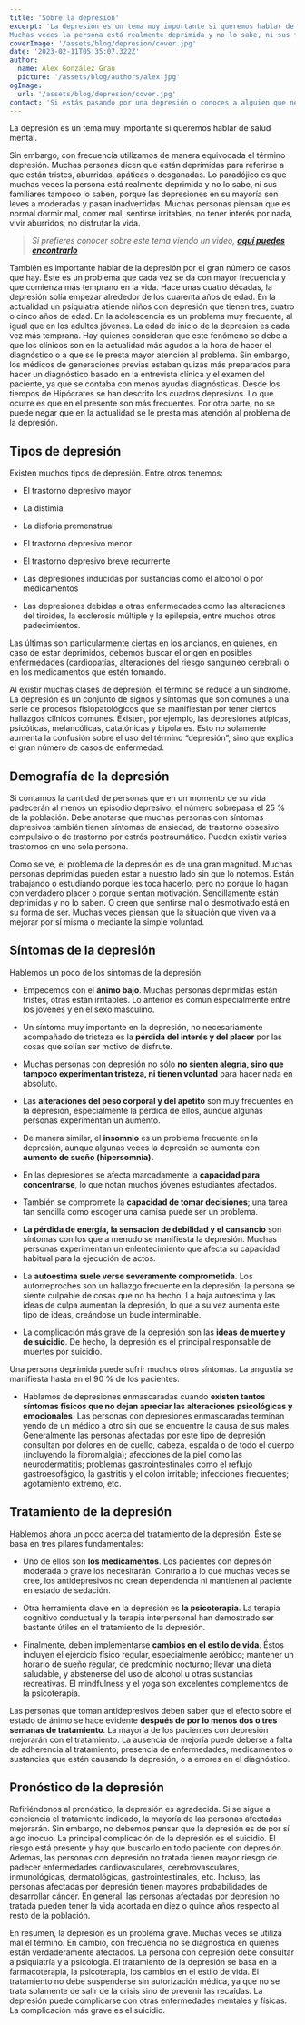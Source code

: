 ```yaml
---
title: 'Sobre la depresión'
excerpt: 'La depresión es un tema muy importante si queremos hablar de salud mental.
Muchas veces la persona está realmente deprimida y no lo sabe, ni sus familiares tampoco lo saben, porque las depresiones en su mayoría son leves a moderadas y pasan inadvertidas. Muchas personas piensan que es normal dormir mal, comer mal, sentirse irritables, no tener interés por nada, vivir aburridos, no disfrutar la vida.'
coverImage: '/assets/blog/depresion/cover.jpg'
date: '2023-02-11T05:35:07.322Z'
author:
  name: Alex González Grau
  picture: '/assets/blog/authors/alex.jpg'
ogImage:
  url: '/assets/blog/depresion/cover.jpg'
contact: 'Si estás pasando por una depresión o conoces a alguien que necesite ayuda, '
---
```


La depresión es un tema muy importante si queremos hablar de salud mental.

Sin embargo, con frecuencia utilizamos de manera equivocada el término depresión. Muchas personas dicen que están deprimidas para referirse a que están tristes, aburridas, apáticas o desganadas. Lo paradójico es que muchas veces la persona está realmente deprimida y no lo sabe, ni sus familiares tampoco lo saben, porque las depresiones en su mayoría son leves a moderadas y pasan inadvertidas. Muchas personas piensan que es normal dormir mal, comer mal, sentirse irritables, no tener interés por nada, vivir aburridos, no disfrutar la vida.

>*Si prefieres conocer sobre este tema viendo un video, [**aquí puedes encontrarlo**](https://www.youtube.com/watch?v=MtBsyH3cxxA)*

También es importante hablar de la depresión por el gran número de casos que hay. Este es un problema que cada vez se da con mayor frecuencia y que comienza más temprano en la vida. Hace unas cuatro décadas, la depresión solía empezar alrededor de los cuarenta años de edad. En la actualidad un psiquiatra atiende niños con depresión que tienen tres, cuatro o cinco años de edad. En la adolescencia es un problema muy frecuente, al igual que en los adultos jóvenes. La edad de inicio de la depresión es cada vez más temprana. Hay quienes consideran que este fenómeno se debe a que los clínicos son en la actualidad más agudos a la hora de hacer el diagnóstico o a que se le presta mayor atención al problema. Sin embargo, los médicos de generaciones previas estaban quizás más preparados para hacer un diagnóstico basado en la entrevista clínica y el examen del paciente, ya que se contaba con menos ayudas diagnósticas. Desde los tiempos de Hipócrates se han descrito los cuadros depresivos. Lo que ocurre es que en el presente son más frecuentes. Por otra parte, no se puede negar que en la actualidad se le presta más atención al problema de la depresión.

## Tipos de depresión

Existen muchos tipos de depresión. Entre otros tenemos: 

* El trastorno depresivo mayor

* La distimia 

* La disforia premenstrual

* El trastorno depresivo menor

* El trastorno depresivo breve recurrente

* Las depresiones inducidas por sustancias como el alcohol o por medicamentos

* Las depresiones debidas a otras enfermedades como las alteraciones del tiroides, la esclerosis múltiple y la epilepsia, entre muchos otros padecimientos. 

Las últimas son particularmente ciertas en los ancianos, en quienes, en caso de estar deprimidos, debemos buscar el origen en posibles enfermedades (cardiopatías, alteraciones del riesgo sanguíneo cerebral) o en los medicamentos que estén tomando.

Al existir muchas clases de depresión, el término se reduce a un síndrome. La depresión es un conjunto de signos y síntomas que son comunes a una serie de procesos fisiopatológicos que se manifiestan por tener ciertos hallazgos clínicos comunes. Existen, por ejemplo, las depresiones atípicas, psicóticas, melancólicas, catatónicas y bipolares. Esto no solamente aumenta la confusión sobre el uso del término “depresión”, sino que explica el gran número de casos de enfermedad.

## Demografía de la depresión

Si contamos la cantidad de personas que en un momento de su vida padecerán al menos un episodio depresivo, el número sobrepasa el 25 % de la población. Debe anotarse que muchas personas con síntomas depresivos también tienen síntomas de ansiedad, de trastorno obsesivo compulsivo o de trastorno por estrés postraumático. Pueden existir varios trastornos en una sola persona.

Como se ve, el problema de la depresión es de una gran magnitud. Muchas personas deprimidas pueden estar a nuestro lado sin que lo notemos. Están trabajando o estudiando porque les toca hacerlo, pero no porque lo hagan con verdadero placer o porque sientan motivación. Sencillamente están deprimidas y no lo saben. O creen que sentirse mal o desmotivado está en su forma de ser. Muchas veces piensan que la situación que viven va a mejorar por sí misma o mediante la simple voluntad. 

## Síntomas de la depresión

Hablemos un poco de los síntomas de la depresión: 

* Empecemos con el **ánimo bajo**. Muchas personas deprimidas están tristes, otras están irritables. Lo anterior es común especialmente entre los jóvenes y en el sexo masculino. 

* Un síntoma muy importante en la depresión, no necesariamente acompañado de tristeza es la **pérdida del interés y del placer** por las cosas que solían ser motivo de disfrute. 

* Muchas personas con depresión no sólo **no sienten alegría, sino que tampoco experimentan tristeza, ni tienen voluntad** para hacer nada en absoluto. 

* Las **alteraciones del peso corporal y del apetito** son muy frecuentes en la depresión, especialmente la pérdida de ellos, aunque algunas personas experimentan un aumento. 

* De manera similar, el **insomnio** es un problema frecuente en la depresión, aunque algunas veces la depresión se aumenta con **aumento de sueño (hipersomnia).** 

* En las depresiones se afecta marcadamente la **capacidad para concentrarse**, lo que notan muchos jóvenes estudiantes afectados. 

* También se compromete la **capacidad de tomar decisiones**; una tarea tan sencilla como escoger una camisa puede ser un problema. 

* **La pérdida de energía, la sensación de debilidad y el cansancio** son síntomas con los que a menudo se manifiesta la depresión. Muchas personas experimentan un enlentecimiento que afecta su capacidad habitual para la ejecución de actos. 

* La **autoestima suele verse severamente comprometida**. Los autorreproches son un hallazgo frecuente en la depresión; la persona se siente culpable de cosas que no ha hecho. La baja autoestima y las ideas de culpa aumentan la depresión, lo que a su vez aumenta este tipo de ideas, creándose un bucle interminable. 

* La complicación más grave de la depresión son las **ideas de muerte y de suicidio**. De hecho, la depresión es el principal responsable de muertes por suicidio. 

Una persona deprimida puede sufrir muchos otros síntomas. La angustia se manifiesta hasta en el 90 % de los pacientes. 

* Hablamos de depresiones enmascaradas cuando **existen tantos síntomas físicos que no dejan apreciar las alteraciones psicológicas y emocionales**. Las personas con depresiones enmascaradas terminan yendo de un médico a otro sin que se encuentre la causa de sus males. Generalmente las personas afectadas por este tipo de depresión consultan por dolores en de cuello, cabeza, espalda o de todo el cuerpo (incluyendo la fibromialgia); afecciones de la piel como las neurodermatitis; problemas gastrointestinales como el reflujo gastroesofágico, la gastritis y el colon irritable; infecciones frecuentes; agotamiento extremo, etc.

## Tratamiento de la depresión

Hablemos ahora un poco acerca del tratamiento de la depresión. Éste se basa en tres pilares fundamentales: 

* Uno de ellos son **los medicamentos**. Los pacientes con depresión moderada o grave los necesitarán. Contrario a lo que muchas veces se cree, los antidepresivos no crean dependencia ni mantienen al paciente en estado de sedación. 

* Otra herramienta clave en la depresión es **la psicoterapia**. La terapia cognitivo conductual y la terapia interpersonal han demostrado ser bastante útiles en el tratamiento de la depresión. 

* Finalmente, deben implementarse **cambios en el estilo de vida**. Éstos incluyen el ejercicio físico regular, especialmente aeróbico; mantener un horario de sueño regular, de predominio nocturno; llevar una dieta saludable, y abstenerse del uso de alcohol u otras sustancias recreativas. El mindfulness y el yoga son excelentes complementos de la psicoterapia.

Las personas que toman antidepresivos deben saber que el efecto sobre el estado de ánimo se hace evidente **después de por lo menos dos o tres semanas de tratamiento**. La mayoría de los pacientes con depresión mejorarán con el tratamiento. La ausencia de mejoría puede deberse a falta de adherencia al tratamiento, presencia de enfermedades, medicamentos o sustancias que estén causando la depresión, o a errores en el diagnóstico.

## Pronóstico de la depresión

Refiriéndonos al pronóstico, la depresión es agradecida. Si se sigue a conciencia el tratamiento indicado, la mayoría de las personas afectadas mejorarán. Sin embargo, no debemos pensar que la depresión es de por sí algo inocuo. La principal complicación de la depresión es el suicidio. El riesgo está presente y hay que buscarlo en todo paciente con depresión. Además, las personas con depresión no tratada tienen mayor riesgo de padecer enfermedades cardiovasculares, cerebrovasculares, inmunológicas, dermatológicas, gastrointestinales, etc. Incluso, las personas afectadas por depresión tienen mayores probabilidades de desarrollar cáncer. En general, las personas afectadas por depresión no tratada pueden tener la vida acortada en diez o quince años respecto al resto de la población.


En resumen, la depresión es un problema grave. Muchas veces se utiliza mal el término. En cambio, con frecuencia no se diagnostica en quienes están verdaderamente afectados. La persona con depresión debe consultar a psiquiatría y a psicología. El tratamiento de la depresión se basa en la farmacoterapia, la psicoterapia, los cambios en el estilo de vida. El tratamiento no debe suspenderse sin autorización médica, ya que no se trata solamente de salir de la crisis sino de prevenir las recaídas. La depresión puede complicarse con otras enfermedades mentales y físicas. La complicación más grave es el suicidio.


